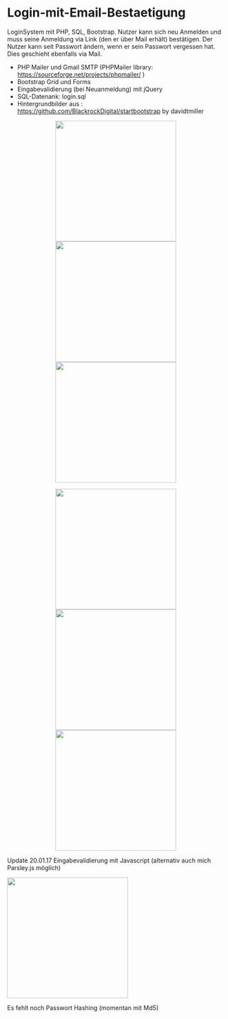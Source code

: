 # Login-mit-Email-Bestaetigung
LoginSystem mit PHP, SQL, Bootstrap. Nutzer kann sich neu Anmelden und muss seine Anmeldung via Link 
(den er über Mail erhält) bestätigen. Der Nutzer kann seit Passwort ändern, wenn er sein Passwort vergessen hat. 
Dies geschieht ebenfalls via Mail. 

- PHP Mailer und Gmail SMTP (PHPMailer library: https://sourceforge.net/projects/phpmailer/ )
- Bootstrap Grid und Forms 
- Eingabevalidierung (bei Neuanmeldung) mit jQuery
- SQL-Datenank: login.sql
- Hintergrundbilder aus : https://github.com/BlackrockDigital/startbootstrap by davidtmiller


<p align="center">
  <img src="https://s19.postimg.org/vc7ghhter/index.png" width="280"/>
  <img src="https://s19.postimg.org/5bgadmsrn/neu_Anmelden.png" width="280"/>
  <img src="https://s19.postimg.org/eutni37s3/home.png" width="280"/>
</p>
<p align="center">
  <img src="https://s19.postimg.org/rie08cc2r/fpasswort.png" width="280"/>
  <img src="https://s19.postimg.org/hmcx8p6ar/resetpass.png" width="280"/>
  <img src="https://s19.postimg.org/id5neh8o3/resetpass2.png" width="280"/>
</p>

Update 20.01.17 Eingabevalidierung mit Javascript (alternativ auch mich Parsley.js möglich)
<p align="left">
  <img src="https://s19.postimg.org/8ux66bp5v/signup_valid.png" width="280"/>
</p>

Es fehlt noch Passwort Hashing (momentan mit Md5)
